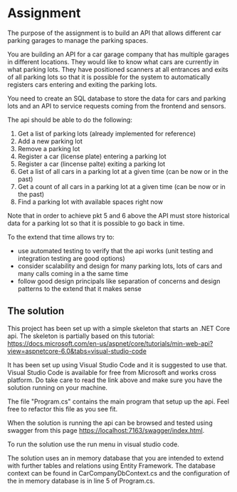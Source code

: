 # Assignment

The purpose of the assignment is to build an API that allows different car parking garages to manage the parking spaces.

You are building an API for a car garage company that has multiple garages in different locations. They would like to know what cars are currently in what parking lots. They have positioned scanners at all entrances and exits of all parking lots so that it is possible for the system to automatically registers cars entering and exiting the parking lots.

You need to create an SQL database to store the data for cars and parking lots and an API to service requests coming from the frontend and sensors.

The api should be able to do the following:

1. Get a list of parking lots (already implemented for reference)
2. Add a new parking lot
3. Remove a parking lot
4. Register a car (license plate) entering a parking lot
5. Register a car (lincense palte) exiting a parking lot
6. Get a list of all cars in a parking lot at a given time (can be now or in the past)
7. Get a count of all cars in a parking lot at a given time (can be now or in the past)
8. Find a parking lot with available spaces right now

Note that in order to achieve pkt 5 and 6 above the API must store historical data for a parking lot so that it is possible to go back in time.

To the extend that time allows try to:

- use automated testing to verify that the api works (unit testing and integration testing are good options)
- consider scalability and design for many parking lots, lots of cars and many calls coming in a the same time
- follow good design principals like separation of concerns and design patterns to the extend that it makes sense

## The solution

This project has been set up with a simple skeleton that starts an .NET Core api. The skeleton is partially based on this tutorial: <https://docs.microsoft.com/en-us/aspnet/core/tutorials/min-web-api?view=aspnetcore-6.0&tabs=visual-studio-code>

It has been set up using Visual Studio Code and it is suggested to use that. Visual Studio Code is available for free from Microsoft and works cross platform. Do take care to read the link above and make sure you have the solution running on your machine.

The file "Program.cs" contains the main program that setup up the api. Feel free to refactor this file as you see fit.

When the solution is running the api can be browsed and tested using swagger from this page <https://localhost:7163/swagger/index.html>.

To run the solution use the run menu in visual studio code.

The solution uses an in memory database that you are intended to extend with further tables and relations using Entity Framework. The database context can be found in CarCompanyDbContext.cs and the configuration of the in memory database is in line 5 of Program.cs.
